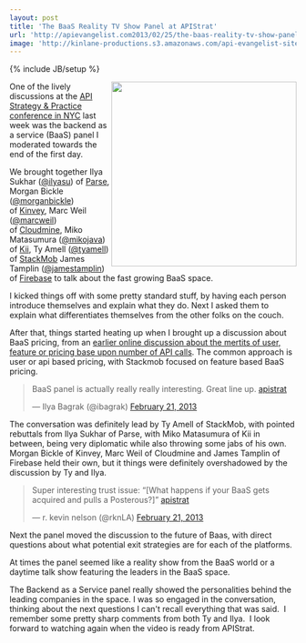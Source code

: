 ```yaml
---
layout: post
title: 'The BaaS Reality TV Show Panel at APIStrat'
url: 'http://apievangelist.com2013/02/25/the-baas-reality-tv-show-panel-at-apistrat/'
image: 'http://kinlane-productions.s3.amazonaws.com/api-evangelist-site/blog/apistrat-baas-panel.jpg'
---
```

{% include JB/setup %}
<p>
     <a href="https://s3.amazonaws.com/kinlane-productions/events/api-strategy-practice-conference/pics/apistrat-baas-panel.jpg" target="_blank"><img src="https://s3.amazonaws.com/kinlane-productions/events/api-strategy-practice-conference/pics/apistrat-baas-panel.jpg"  width="325" align="right" /></a>
</p>
<p>
     One of the lively discussions at the <a href="http://www.apistrategyconference.com/">API Strategy &amp; Practice conference in NYC</a> last week was the backend as a service (BaaS) panel I moderated towards the end of the first day.
</p>
<p>
     We brought together Ilya Sukhar (<a href="https://twitter.com/ilyasu">@ilyasu</a>) of <a href="http://www.parse.com/" target="_blank">Parse</a>, Morgan Bickle (<a href="https://twitter.com/morganbickle">@morganbickle</a>) of <a href="http://www.kinvey.com/" target="_blank">Kinvey</a>, Marc Weil (<a href="https://twitter.com/marcweil">@marcweil</a>) of <a href="https://cloudmine.me/" target="_blank">Cloudmine</a>, Miko Matasumura (<a href="https://twitter.com/mikojava">@mikojava</a>) of <a href="http://kii.com/" target="_blank">Kii</a>, Ty Amell (<a href="https://twitter.com/tyamell">@tyamell</a>) of <a href="https://www.stackmob.com/" target="_blank">StackMob</a> James Tamplin (<a href="https://twitter.com/jamestamplin">@jamestamplin</a>) of <a href="https://www.firebase.com/" target="_blank">Firebase</a> to talk about the fast growing BaaS space.
</p>
<p>
     I kicked things off with some pretty standard stuff, by having each person introduce themselves and explain what they do. Next I asked them to explain what differentiates themselves from the other folks on the couch.
</p>
<p>
     After that, things started heating up when I brought up a discussion about BaaS pricing, from an <a href="/2013/02/07/which-baas-pricing-model-is-better/">earlier online discussion about the mertits of user, feature or pricing base upon number of API calls</a>. The common approach is user or api based pricing, with Stackmob focused on feature based BaaS pricing.
</p>
<div>
     <blockquote class="twitter-tweet">
          <p>
               BaaS panel is actually really really interesting. Great line up. <a href="https://twitter.com/search/%23apistrat">apistrat</a>
          </p>— Ilya Bagrak (@ibagrak) <a href="https://twitter.com/ibagrak/status/304716332983791616">February 21, 2013</a>
     </blockquote>
</div>
<p>
     The conversation was definitely lead by Ty Amell of StackMob, with pointed rebuttals from Ilya Sukhar of Parse, with Miko Matasumura of Kii in between, being very diplomatic while also throwing some jabs of his own. Morgan Bickle of Kinvey, Marc Weil of Cloudmine and James Tamplin of Firebase held their own, but it things were definitely overshadowed by the discussion by Ty and Ilya.
</p>
<div>
     <blockquote class="twitter-tweet c3">
          <p>
               Super interesting trust issue: “[What happens if your BaaS gets acquired and pulls a Posterous?]” <a href="https://twitter.com/search/%23apistrat">apistrat</a>
          </p>— r. kevin nelson (@rknLA) <a href="https://twitter.com/rknLA/status/304721926847340544">February 21, 2013</a>
     </blockquote>
</div>
<p>
     Next the panel moved the discussion to the future of Baas, with direct questions about what potential exit strategies are for each of the platforms.
</p>
<p>
     At times the panel seemed like a reality show from the BaaS world or a daytime talk show featuring the leaders in the BaaS space.
</p>
<p>
     The Backend as a Service panel really showed the personalities behind the leading companies in the space. I was so engaged in the conversation, thinking about the next questions I can't recall everything that was said.  I remember some pretty sharp comments from both Ty and Ilya.  I look forward to watching again when the video is ready from APIStrat.
</p>
